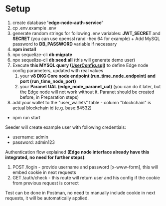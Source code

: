 # Setup

1. create database **'edge-node-auth-service'**
2. cp .env.example .env
3. generate random strings for following .env variables: **JWT_SECRET** and **SECRET** (you can use openssl rand -hex 64 for example) + Add MySQL password to **DB_PASSWORD** variable if necessary
4. **npm install**
5. npx sequelize-cli **db:migrate**
6. npx sequelize-cli **db:seed:all** (this will generate demo user)
7. Execute **this MYSQL query ([UserConfig.sql](UserConfig.sql))** to define Edge node config parameters, updated with real values
   1. your **v8 DKG Core node endpoint (run_time_node_endpoint) and port (run_time_node_port)**
   2. your **Paranet UAL (edge_node_paranet_ual)** (you can do it later, but the Edge node will not work without it. Paranet should be created before, in Preparation steps)
8. add your wallet to the "user_wallets" table - column "blockchain" is actual blockchain id (e.g. base:84532)
- npm run start

Seeder will create example user with following credentials:
- username: admin
- password: admin123

Authentication flow explained **(Edge node interface already have this integrated, no need for further steps)**:
1. POST /login - provide username and password [x-www-form], this will embed cookie in next requests
2. GET /auth/check - this route will return user and his config if the cookie from previous request is correct

Test can be done in Postman, no need to manually include cookie in next requests, it will be automatically applied.
